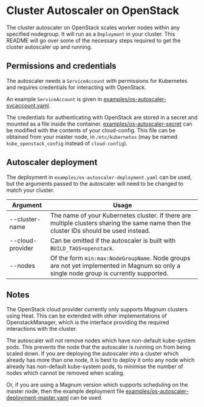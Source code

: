 # Cluster Autoscaler on OpenStack
The cluster autoscaler on OpenStack scales worker nodes within any
specified nodegroup. It will run as a `Deployment` in your cluster.
This README will go over some of the necessary steps required to get
the cluster autoscaler up and running.

## Permissions and credentials

The autoscaler needs a `ServiceAccount` with permissions for Kubernetes and
requires credentials for interacting with OpenStack.

An example `ServiceAccount` is given in [examples/os-autoscaler-svcaccount.yaml](examples/os-autoscaler-svcaccount.yaml).

The credentials for authenticating with OpenStack are stored in a secret and
mounted as a file inside the container. [examples/os-autoscaler-secret](examples/os-autoscaler-secret.yaml)
can be modified with the contents of your cloud-config. This file can be obtained from your master node,
in `/etc/kubernetes` (may be named `kube_openstack_config` instead of `cloud-config`).

## Autoscaler deployment

The deployment in `examples/os-autoscaler-deployment.yaml` can be used,
but the arguments passed to the autoscaler will need to be changed
to match your cluster.

| Argument         | Usage                                                                                                                                      |
|------------------|--------------------------------------------------------------------------------------------------------------------------------------------|
| --cluster-name   | The name of your Kubernetes cluster. If there are multiple clusters sharing the same name then the cluster IDs should be used instead.     |
| --cloud-provider | Can be omitted if the autoscaler is built with `BUILD_TAGS=openstack`.                                                                     |
| --nodes          | Of the form `min:max:NodeGroupName`. Node groups are not yet implemented in Magnum so only a single node group is currently supported.     |

## Notes

The OpenStack cloud provider currently only supports Magnum clusters using Heat.
This can be extended with other implementations of OpenstackManager,
which is the interface providing the required interactions with the cluster.

The autoscaler will not remove nodes which have non-default kube-system pods.
This prevents the node that the autoscaler is running on from being scaled down.
If you are deploying the autoscaler into a cluster which already has more than one node,
it is best to deploy it onto any node which already has non-default kube-system pods,
to minimise the number of nodes which cannot be removed when scaling.

Or, if you are using a Magnum version which supports scheduling on the master node, then
the example deployment file
[examples/os-autoscaler-deployment-master.yaml](examples/os-autoscaler-deployment-master.yaml)
can be used.